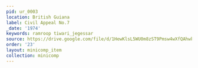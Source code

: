 ```yaml
---
pid: ur_0003
location: British Guiana
label: Civil Appeal No.7
_date: '1974'
keywords: ramroop tiwari_jegessar
source: https://drive.google.com/file/d/1HewKlsL5WU0m8zST9Pmsw4wXfQAhwkmv/view?usp=sharing
order: '23'
layout: minicomp_item
collection: minicomp
---
```

